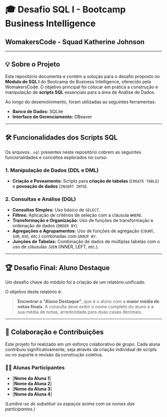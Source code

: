 # 🎓 Desafio SQL I - Bootcamp Business Intelligence
## WomakersCode - Squad Katherine Johnson

---

## 💡 Sobre o Projeto

Este repositório documenta e contém a solução para o desafio proposto no **Módulo de SQL I** do Bootcamp de Business Intelligence, oferecido pela WomakersCode. O objetivo principal foi colocar em prática a construção e manipulação de **scripts SQL** essenciais para a área de Análise de Dados.

Ao longo do desenvolvimento, foram utilizadas as seguintes ferramentas:
* **Banco de Dados:** SQLite
* **Interface de Gerenciamento:** DBeaver

---

## 🛠️ Funcionalidades dos Scripts SQL

Os arquivos `.sql` presentes neste repositório cobrem as seguintes funcionalidades e conceitos explorados no curso:

### 1. Manipulação de Dados (DDL e DML)
* **Criação e Povoamento:** Scripts para **criação de tabelas** (`CREATE TABLE`) e **povoação de dados** (`INSERT INTO`).

### 2. Consultas e Análise (DQL)
* **Consultas Simples:** Uso básico de `SELECT`.
* **Filtros:** Aplicação de critérios de seleção com a cláusula `WHERE`.
* **Transformação e Organização:** Uso de funções de transformação e ordenação de dados (`ORDER BY`).
* **Agregações e Agrupamentos:** Uso de funções de agregação (`COUNT`, `SUM`, `AVG`, etc.) combinadas com `GROUP BY`.
* **Junções de Tabelas:** Combinação de dados de múltiplas tabelas com o uso de cláusulas `JOIN` (INNER, LEFT, etc.).

---

## 🏆 Desafio Final: Aluno Destaque

Um desafio chave do módulo foi a criação de um relatório unificado.

O objetivo deste relatório é:
> **Encontrar o "Aluno Destaque"**, que é o aluno com a **maior média de notas finais**. A consulta deve exibir o nome completo do aluno e a sua média de notas, arredondada para duas casas decimais.

---

## 🤝 Colaboração e Contribuições

Este projeto foi realizado em um esforço colaborativo de grupo. Cada aluna contribuiu significativamente, seja através da criação individual de scripts ou no suporte e revisão da construção coletiva.

### 👩‍💻 Alunas Participantes
* [**Nome da Aluna 1**]
* [**Nome da Aluna 2**]
* [**Nome da Aluna 3**] 
* [**Nome da Aluna 4**] 

*(Lembre-se de substituir os espaços acima com os nomes das participantes.)*


